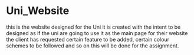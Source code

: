 # Uni_Website
this is the website designed for the Uni
it is created with the intent to be designed as if the uni are going to use it as the main page for their website 
the client has requested certain feature to be added, certain colour schemes to be followed and so on
this will be done for the assignment.